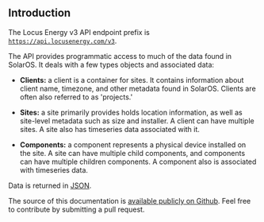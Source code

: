 ## Introduction

The Locus Energy v3 API endpoint prefix is <code>https://api.locusenergy.com/v3</code>.

The API provides programmatic access to much of the data found in SolarOS. It deals with a few types objects and associated data:

- **Clients:** a client is a container for sites. It contains information about client name, timezone, and other metadata found in SolarOS. Clients are often also referred to as 'projects.'

- **Sites:** a site primarily provides holds location information, as well as site-level metadata such as size and installer. A client can have multiple sites. A site also has timeseries data associated with it.

- **Components:** a component represents a physical device installed on the site. A site can have multiple child components, and components can have multiple children components. A component also is associated with timeseries data.

Data is returned in [JSON](http://en.wikipedia.org/wiki/JSON).

The source of this documentation is [available publicly on Github](https://github.com/LocusEnergy/api-docs). Feel free to contribute by submitting a pull request.
